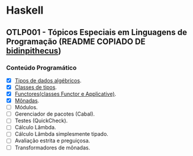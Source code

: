 # Haskell

## OTLP001 - Tópicos Especiais em Linguagens de Programação (README COPIADO DE [bidinpithecus](https://github.com/bidinpithecus/Haskell/blob/main/README.md))

### Conteúdo Programático
- [x] [Tipos de dados algébricos](DadosAlgebricos.hs).
- [x] [Classes de tipos](TypeClasses.hs).
- [x] [Functores(classes Functor e Applicative)](Monada.hs).
- [x] [Mônadas](Monada.hs).
- [ ] Módulos.
- [ ] Gerenciador de pacotes (Cabal).
- [ ] Testes (QuickCheck).
- [ ] Cálculo Lâmbda.
- [ ] Cálculo Lâmbda simplesmente tipado.
- [ ] Avaliação estrita e preguiçosa.
- [ ] Transformadores de mônadas.
